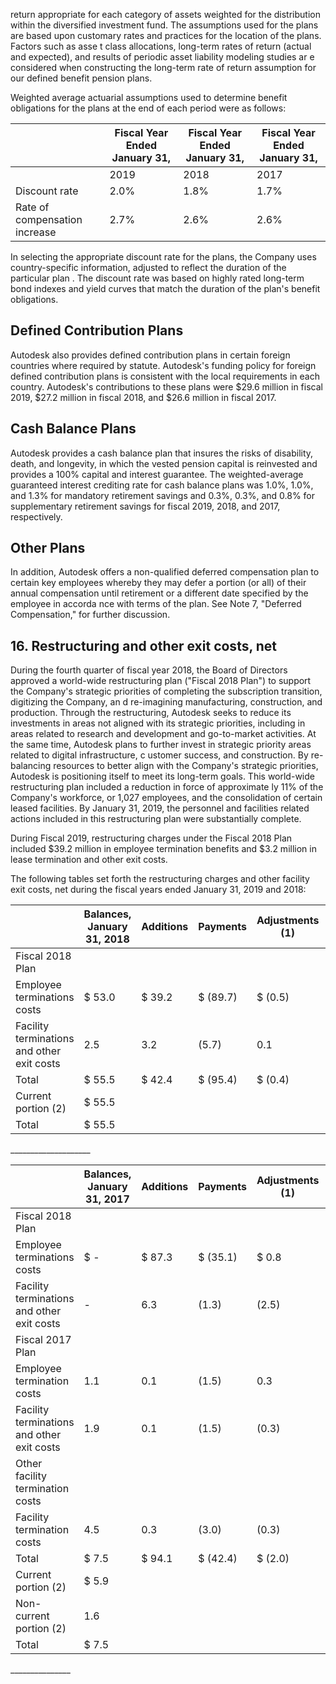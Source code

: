 return appropriate for each category of assets weighted for the distribution within the diversified investment fund. The assumptions used for the plans are based upon customary rates and practices for the location of the plans. Factors such as asse t class allocations, long-term rates of return (actual and expected), and results of periodic asset liability modeling studies ar e considered when constructing the long-term rate of return assumption for our defined benefit pension plans.

Weighted average actuarial assumptions used to determine benefit obligations for the plans at the end of each period were as follows:

|                               | Fiscal Year Ended January 31,   | Fiscal Year Ended January 31,   | Fiscal Year Ended January 31,   |
|-------------------------------|---------------------------------|---------------------------------|---------------------------------|
|                               | 2019                            | 2018                            | 2017                            |
| Discount rate                 | 2.0%                            | 1.8%                            | 1.7%                            |
| Rate of compensation increase | 2.7%                            | 2.6%                            | 2.6%                            |

In selecting the appropriate discount rate for the plans, the Company uses country-specific information, adjusted to reflect the duration of the particular plan . The discount rate was based on highly rated long-term bond indexes and yield curves that match the duration of the plan's benefit obligations.

## Defined Contribution Plans

Autodesk also provides defined contribution plans in certain foreign countries where required by statute. Autodesk's funding policy for foreign defined contribution plans is consistent with the local requirements in each country. Autodesk's contributions to these plans were $29.6 million in fiscal 2019, $27.2 million in fiscal 2018, and $26.6 million in fiscal 2017.

## Cash Balance Plans

Autodesk provides a cash balance plan that insures the risks of disability, death, and longevity, in which the vested pension capital is reinvested and provides a 100% capital and interest guarantee. The weighted-average guaranteed interest crediting rate for cash balance plans was 1.0%, 1.0%, and 1.3% for mandatory retirement savings and 0.3%, 0.3%, and 0.8% for supplementary retirement savings for fiscal 2019, 2018, and 2017, respectively.

## Other Plans

In addition, Autodesk offers a non-qualified deferred compensation plan to certain key employees whereby they may defer a portion (or all) of their annual compensation until retirement or a different date specified by the employee in accorda nce with terms of the plan. See Note 7, "Deferred Compensation," for further discussion.

## 16. Restructuring and other exit costs, net

During the fourth quarter of fiscal year 2018, the Board of Directors approved a world-wide restructuring plan ("Fiscal 2018 Plan") to support the Company's strategic priorities of completing the subscription transition, digitizing the Company, an d re-imagining manufacturing, construction, and production. Through the restructuring, Autodesk seeks to reduce its investments in areas not aligned with its strategic priorities, including in areas related to research and development and go-to-market activities. At the same time, Autodesk plans to further invest in strategic priority areas related to digital infrastructure, c ustomer success, and construction. By re-balancing resources to better align with the Company's strategic priorities, Autodesk is positioning itself to meet its long-term goals. This world-wide restructuring plan included a reduction in force of approximate ly 11% of the Company's workforce, or 1,027 employees, and the consolidation of certain leased facilities. By January 31, 2019, the personnel and facilities related actions included in this restructuring plan were substantially complete.

During Fiscal 2019, restructuring charges under the Fiscal 2018 Plan included $39.2 million in employee termination benefits and $3.2 million in lease termination and other exit costs.

<!-- image -->

The following tables set forth the restructuring charges and other facility exit costs, net during the fiscal years ended January 31, 2019 and 2018:

|                                            | Balances, January 31, 2018   | Additions   | Payments   | Adjustments (1)   | Balances, January 31, 2019   |
|--------------------------------------------|------------------------------|-------------|------------|-------------------|------------------------------|
| Fiscal 2018 Plan                           |                              |             |            |                   |                              |
| Employee terminations costs                | $ 53.0                       | $ 39.2      | $ (89.7)   | $ (0.5)           | $ 2.0                        |
| Facility terminations and other exit costs | 2.5                          | 3.2         | (5.7)      | 0.1               | 0.1                          |
| Total                                      | $ 55.5                       | $ 42.4      | $ (95.4)   | $ (0.4)           | $ 2.1                        |
| Current portion (2)                        | $ 55.5                       |             |            |                   | $ 2.1                        |
| Total                                      | $ 55.5                       |             |            |                   | $ 2.1                        |

\_\_\_\_\_\_\_\_\_\_\_\_\_\_\_\_\_\_\_\_

|                                            | Balances, January 31, 2017   | Additions   | Payments   | Adjustments (1)   | Balances, January 31, 2018   |
|--------------------------------------------|------------------------------|-------------|------------|-------------------|------------------------------|
| Fiscal 2018 Plan                           |                              |             |            |                   |                              |
| Employee terminations costs                | $ -                          | $ 87.3      | $ (35.1)   | $ 0.8             | $ 53.0                       |
| Facility terminations and other exit costs | -                            | 6.3         | (1.3)      | (2.5)             | 2.5                          |
| Fiscal 2017 Plan                           |                              |             |            |                   |                              |
| Employee termination costs                 | 1.1                          | 0.1         | (1.5)      | 0.3               | -                            |
| Facility terminations and other exit costs | 1.9                          | 0.1         | (1.5)      | (0.3)             | 0.2                          |
| Other facility termination costs           |                              |             |            |                   |                              |
| Facility termination costs                 | 4.5                          | 0.3         | (3.0)      | (0.3)             | 1.5                          |
| Total                                      | $ 7.5                        | $ 94.1      | $ (42.4)   | $ (2.0)           | $ 57.2                       |
| Current portion (2)                        | $ 5.9                        |             |            |                   | $ 57.2                       |
| Non-current portion (2)                    | 1.6                          |             |            |                   | -                            |
| Total                                      | $ 7.5                        |             |            |                   | $ 57.2                       |

\_\_\_\_\_\_\_\_\_\_\_\_\_\_\_

<!-- image -->